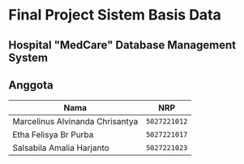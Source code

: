 # Final Project Sistem Basis Data

## Hospital "MedCare" Database Management System

## Anggota

| Nama                            | NRP          |
| ------------------------------- | ------------ |
| Marcelinus Alvinanda Chrisantya | `5027221012` |
| Etha Felisya Br Purba           | `5027221017` |
| Salsabila Amalia Harjanto       | `5027221023` |
